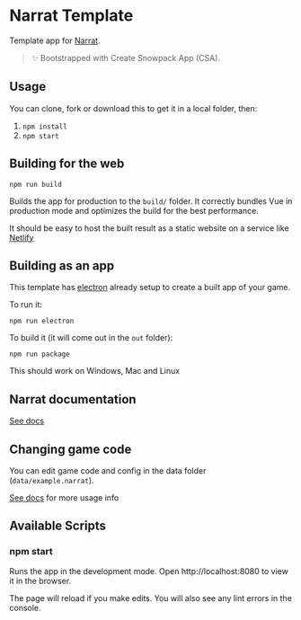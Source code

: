 # Narrat Template

Template app for [Narrat](https://github.com/nialna/narrat).

> ✨ Bootstrapped with Create Snowpack App (CSA).

## Usage

You can clone, fork or download this to get it in a local folder, then:

1. `npm install`
2. `npm start`

## Building for the web

`npm run build`

Builds the app for production to the `build/` folder.
It correctly bundles Vue in production mode and optimizes the build for the best performance.

It should be easy to host the built result as a static website on a service like [Netlify](https://www.netlify.com)

## Building as an app

This template has [electron](https://www.electronjs.org) already setup to create a built app of your game.

To run it:

`npm run electron`

To build it (it will come out in the `out` folder):

`npm run package`

This should work on Windows, Mac and Linux

## Narrat documentation

[See docs](https://docs.narrat.dev)

## Changing game code

You can edit game code and config in the data folder (`data/example.narrat`).

[See docs](https://docs.narrat.dev) for more usage info

## Available Scripts

### npm start

Runs the app in the development mode.
Open http://localhost:8080 to view it in the browser.

The page will reload if you make edits.
You will also see any lint errors in the console.
